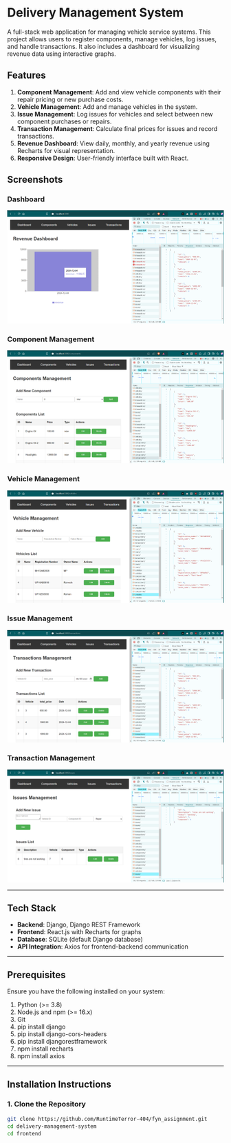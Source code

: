 # Delivery Management System

A full-stack web application for managing vehicle service systems. This project allows users to register components, manage vehicles, log issues, and handle transactions. It also includes a dashboard for visualizing revenue data using interactive graphs.

## Features
1. **Component Management**: Add and view vehicle components with their repair pricing or new purchase costs.
2. **Vehicle Management**: Add and manage vehicles in the system.
3. **Issue Management**: Log issues for vehicles and select between new component purchases or repairs.
4. **Transaction Management**: Calculate final prices for issues and record transactions.
5. **Revenue Dashboard**: View daily, monthly, and yearly revenue using Recharts for visual representation.
6. **Responsive Design**: User-friendly interface built with React.

## Screenshots

### Dashboard
![Dashboard](dashboard.png)

### Component Management
![Components](component.png)

### Vehicle Management
![Vehicles](vehicle.png)

### Issue Management
![Issues](transaction.png)

### Transaction Management
![Transactions](issue.png)

---

## Tech Stack
- **Backend**: Django, Django REST Framework
- **Frontend**: React.js with Recharts for graphs
- **Database**: SQLite (default Django database)
- **API Integration**: Axios for frontend-backend communication

---

## Prerequisites

Ensure you have the following installed on your system:
1. Python (>= 3.8)
2. Node.js and npm (>= 16.x)
3. Git
4. pip install django
5. pip install django-cors-headers
6. pip install djangorestframework
7. npm install recharts
8. npm install axios

---

## Installation Instructions

### 1. Clone the Repository
```bash
git clone https://github.com/RuntimeTerror-404/fyn_assignment.git
cd delivery-management-system
cd frontend
